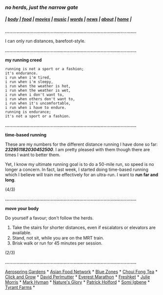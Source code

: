 ### _no herds, just the narrow gate_ 
##### |          [body](https://thenarrowgate.github.io/body)       |       [food](https://thenarrowgate.github.io/food)        |        [movies](https://thenarrowgate.github.io/movies)       |        [music](https://thenarrowgate.github.io/music)        |         [words](https://thenarrowgate.github.io/words)          |       [news](https://thenarrowgate.github.io/news)        |       [about](https://thenarrowgate.github.io/about)         |          [home](https://thenarrowgate.github.io/)          |

**............................................................................................**

I can only run distances, barefoot-style.

**............................................................................................**

**my running creed**
```
running is not a sport or a fashion;
it's endurance.
i run when i'm tired,
i run when i'm sleepy,
i run when the weather is hot,
i run when the weather is wet,
i run when i don't want to,
i run when others don't want to,
i run when it's uncomfortable,
i run when i have to endure.
running is endurance;
it's not a sport or a fashion.
```
**............................................................................................**

**time-based running**

These are my numbers for the different distance running I have done so far: **_232951182030452500_**. I am pretty pleased with them though there are times I want to better them.

Yet, I know my ultimate running goal is to do a 50-mile run, so speed is no longer a concern. In fact, last week, I started doing time-based running which I believe will train me effectively for an ultra-run. I want to **run far and long**.

(4/3)

**............................................................................................**

**move your body**

Do yourself a favour; don't follow the herds.

1. Take the stairs for shorter distances, even if escalators or elevators are available.
2. Stand, not sit, while you are on the MRT train.
3. Brisk walk or run for 45 minutes per session.

(2/3)

**............................................................................................**

[Aerospring Gardens](https://aerospringgardens.com/) * [Asian Food Network](https://asianfoodnetwork.com/) * [Blue Zones](https://www.bluezones.com/) * [Choui Fong Tea](https://www.chouifongtea.com/) * [Click and Grow](https://asia.clickandgrow.com/) * [David Perlmutter](https://www.drperlmutter.com/) * [Everest Marathon](http://everestmarathon.com/) *
[Freshket](https://www.freshket.co/) *
[Julie Morris](https://www.mysmartplants.com/) *
[Mark Hyman](https://drhyman.com/) *
[Nature's Glory](https://www.natures-glory.com/) *
[Patrick Holford](https://www.patrickholford.com/) *
[Somi Igbene](https://tap.bio/@somiigbene) *
[Tyrant Farms](https://www.tyrantfarms.com/) *

